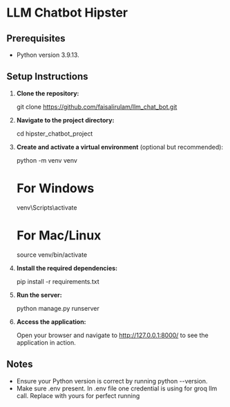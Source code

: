 # LLM Chatbot Hipster

## Prerequisites

- Python version 3.9.13.

## Setup Instructions

1. **Clone the repository:**

   git clone https://github.com/faisalirulam/llm_chat_bot.git

2. **Navigate to the project directory:**

   cd hipster_chatbot_project

3. **Create and activate a virtual environment** (optional but recommended):

   python -m venv venv
   # For Windows
   venv\Scripts\activate
   # For Mac/Linux
   source venv/bin/activate

4. **Install the required dependencies:**

   pip install -r requirements.txt

5. **Run the server:**

   python manage.py runserver

6. **Access the application:**

   Open your browser and navigate to http://127.0.0.1:8000/ to see the application in action.

## Notes

- Ensure your Python version is correct by running python --version.
- Make sure .env present. In .env file one credential is using for groq llm call. Replace with yours for perfect running
